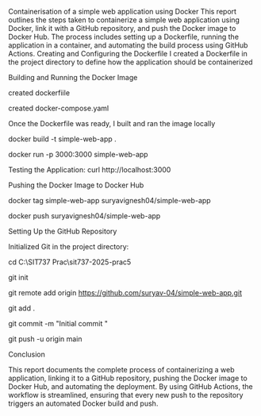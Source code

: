 Containerisation of a simple web application using Docker
This report outlines the steps taken to containerize a simple web application using Docker, link it with a GitHub repository, and push the Docker image to Docker Hub. The process includes setting up a Dockerfile, running the application in a container, and automating the build process using GitHub Actions.
Creating and Configuring the Dockerfile
I created a Dockerfile in the project directory to define how the application should be containerized

Building and Running the Docker Image

created dockerfiile 

created docker-compose.yaml

Once the Dockerfile was ready, I built and ran the image locally

docker build -t simple-web-app .

docker run -p 3000:3000 simple-web-app

Testing the Application: curl http://localhost:3000

Pushing the Docker Image to Docker Hub

docker tag simple-web-app suryavignesh04/simple-web-app

docker push suryavignesh04/simple-web-app

Setting Up the GitHub Repository

Initialized Git in the project directory: 

cd C:\SIT737 Prac\sit737-2025-prac5

git init

git remote add origin https://github.com/suryav-04/simple-web-app.git

git add .

git commit -m "Initial commit "

git push -u origin main

Conclusion

This report documents the complete process of containerizing a web application, linking it to a GitHub repository, pushing the Docker image to Docker Hub, and automating the deployment. By using GitHub Actions, the workflow is streamlined, ensuring that every new push to the repository triggers an automated Docker build and push. 


